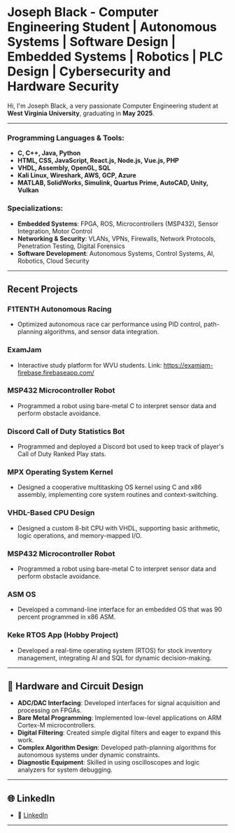 # Joseph Black - Computer Engineering Student | Autonomous Systems | Software Design | Embedded Systems | Robotics | PLC Design | Cybersecurity and Hardware Security

Hi, I'm Joseph Black, a very passionate Computer Engineering student at **West Virginia University**, graduating in **May 2025**.

---

### **Programming Languages & Tools:**
- **C, C++, Java, Python**  
- **HTML, CSS, JavaScript, React.js, Node.js, Vue.js, PHP**  
- **VHDL, Assembly, OpenGL, SQL**  
- **Kali Linux, Wireshark, AWS, GCP, Azure**  
- **MATLAB, SolidWorks, Simulink, Quartus Prime, AutoCAD, Unity, Vulkan**

### **Specializations:**
- **Embedded Systems**: FPGA, ROS, Microcontrollers (MSP432), Sensor Integration, Motor Control  
- **Networking & Security**: VLANs, VPNs, Firewalls, Network Protocols, Penetration Testing, Digital Forensics  
- **Software Development**: Autonomous Systems, Control Systems, AI, Robotics, Cloud Security

---
## Recent Projects

### **F1TENTH Autonomous Racing**  
- Optimized autonomous race car performance using PID control, path-planning algorithms, and sensor data integration.

###  **ExamJam**  
- Interactive study platform for WVU students. Link: https://examjam-firebase.firebaseapp.com/

### **MSP432 Microcontroller Robot**  
- Programmed a robot using bare-metal C to interpret sensor data and perform obstacle avoidance.

### **Discord Call of Duty Statistics Bot**  
- Programmed and deployed a Discord bot used to keep track of player's Call of Duty Ranked Play stats.

### **MPX Operating System Kernel**  
- Designed a cooperative multitasking OS kernel using C and x86 assembly, implementing core system routines and context-switching.

### **VHDL-Based CPU Design**  
- Designed a custom 8-bit CPU with VHDL, supporting basic arithmetic, logic operations, and memory-mapped I/O.

### **MSP432 Microcontroller Robot**  
- Programmed a robot using bare-metal C to interpret sensor data and perform obstacle avoidance.

### **ASM OS**  
- Developed a command-line interface for an embedded OS that was 90 percent programmed in x86 ASM.

### **Keke RTOS App (Hobby Project)**  
- Developed a real-time operating system (RTOS) for stock inventory management, integrating AI and SQL for dynamic decision-making.

---

## 🔧 Hardware and Circuit Design

- **ADC/DAC Interfacing**: Developed interfaces for signal acquisition and processing on FPGAs.
- **Bare Metal Programming**: Implemented low-level applications on ARM Cortex-M microcontrollers.
- **Digital Filtering**: Created simple digital filters and eager to expand this work.
- **Complex Algorithm Design**: Developed path-planning algorithms for autonomous systems under dynamic constraints.
- **Diagnostic Equipment**: Skilled in using oscilloscopes and logic analyzers for system debugging.

---


## 🌐 LinkedIn
- 🔗 [LinkedIn](https://www.linkedin.com/in/joseph-black-wvu)
---
